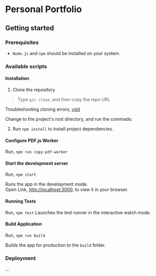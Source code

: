# Personal Portfolio

## Getting started

### Prerequisites

- `Node.js` and `npm` should be installed on your system.

### Available scripts

#### Installation

1. Clone the repository

> Type `git clone`, and then copy the repo URL

Troubleshooting cloning errors, [visit](https://docs.github.com/en/repositories/creating-and-managing-repositories/cloning-a-repository#troubleshooting-cloning-errors)

Change to the project's root directory, and run the commads:

2. Run `npm install` to install project dependencies.

#### Configure PDF.js Worker

Run, `npm run copy-pdf-worker`

#### Start the development server

Run, `npm start`

Runs the app in the development mode.\
Open Link, [http://localhost:3000](http://localhost:3000), to view it in your browser.

#### Running Tests

Run, `npm test`
Launches the test runner in the interactive watch mode.

#### Build Application

Run, `npm run build`

Builds the app for production to the `build` folder.

### Deployment

...
